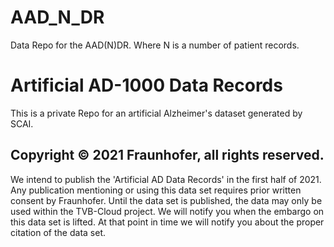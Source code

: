 # AAD_N_DR
Data Repo for the AAD(N)DR. Where N is a number of patient records.

# Artificial AD-1000 Data Records
This is a private Repo for an artificial Alzheimer's dataset generated by SCAI. 

## Copyright © 2021 Fraunhofer, all rights reserved.

We intend to publish the 'Artificial AD Data Records' in the first half of 2021. Any publication mentioning or using this data set requires prior written consent by Fraunhofer. Until the data set is published, the data may only be used within the TVB-Cloud project. We will notify you when the embargo on this data set is lifted. At that point in time we will notify you about the proper citation of the data set.  
